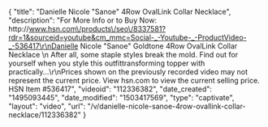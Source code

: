 {
    "title": "Danielle Nicole \"Sanoe\" 4Row OvalLink Collar Necklace",
    "description": "For More Info or to Buy Now: http:\/\/www.hsn.com\/products\/seo\/8337581?rdr=1&sourceid=youtube&cm_mmc=Social-_-Youtube-_-ProductVideo-_-536417\r\nDanielle Nicole \"Sanoe\" Goldtone 4Row OvalLink Collar Necklace \n After all,  some staple styles break the mold. Find out for yourself when you style this outfittransforming topper with practically...\r\nPrices shown on the previously recorded video may not represent the current price.  View hsn.com to view the current selling price. HSN Item #536417",
    "videoid": "112336382",
    "date_created": "1495093445",
    "date_modified": "1503417569",
    "type": "captivate",
    "layout": "video",
    "url": "\/v\/danielle-nicole-sanoe-4row-ovallink-collar-necklace\/112336382"
}